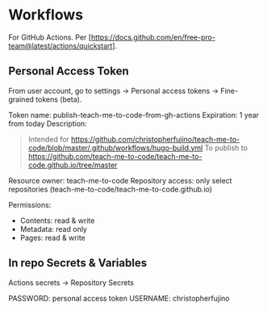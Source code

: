 # Workflows

For GitHub Actions. Per [https://docs.github.com/en/free-pro-team@latest/actions/quickstart].

## Personal Access Token

From user account, go to settings -> Personal access tokens -> Fine-grained tokens (beta).

Token name: publish-teach-me-to-code-from-gh-actions
Expiration: 1 year from today
Description:

> Intended for https://github.com/christopherfujino/teach-me-to-code/blob/master/.github/workflows/hugo-build.yml
> To publish to https://github.com/teach-me-to-code/teach-me-to-code.github.io/tree/master

Resource owner: teach-me-to-code
Repository access: only select repositories (teach-me-to-code/teach-me-to-code.github.io)

Permissions:

- Contents: read & write
- Metadata: read only
- Pages: read & write

## In repo Secrets & Variables

Actions secrets -> Repository Secrets

PASSWORD: personal access token
USERNAME: christopherfujino
